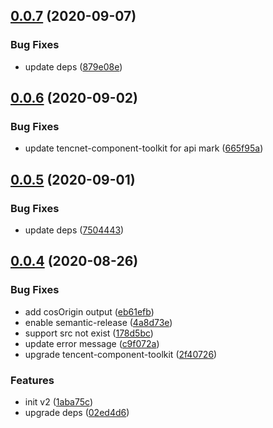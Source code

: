 ## [0.0.7](https://github.com/serverless-components/tencent-cos/compare/v0.0.6...v0.0.7) (2020-09-07)


### Bug Fixes

* update deps ([879e08e](https://github.com/serverless-components/tencent-cos/commit/879e08ed8edb19d5210dbbe44547d3493c7ae041))

## [0.0.6](https://github.com/serverless-components/tencent-cos/compare/v0.0.5...v0.0.6) (2020-09-02)


### Bug Fixes

* update tencnet-component-toolkit for api mark ([665f95a](https://github.com/serverless-components/tencent-cos/commit/665f95a6cfa834d7454caac22f1c0e8039451ae5))

## [0.0.5](https://github.com/serverless-components/tencent-cos/compare/v0.0.4...v0.0.5) (2020-09-01)


### Bug Fixes

* update deps ([7504443](https://github.com/serverless-components/tencent-cos/commit/7504443ef54c901ce2211cc4bede57033d52b555))

## [0.0.4](https://github.com/serverless-components/tencent-cos/compare/v0.0.3...v0.0.4) (2020-08-26)


### Bug Fixes

* add cosOrigin output ([eb61efb](https://github.com/serverless-components/tencent-cos/commit/eb61efbabe9ab1321782e61607689ecca3b648da))
* enable semantic-release ([4a8d73e](https://github.com/serverless-components/tencent-cos/commit/4a8d73edd7a682e2926e276cb8dbdd35794fa257))
* support src not exist ([178d5bc](https://github.com/serverless-components/tencent-cos/commit/178d5bc527299e9853175c28588d2ad9a52e4290))
* update error message ([c9f072a](https://github.com/serverless-components/tencent-cos/commit/c9f072a7514270254ddb2e7745c633659193d03b))
* upgrade tencent-component-toolkit ([2f40726](https://github.com/serverless-components/tencent-cos/commit/2f40726ee1378d0a45fb85baf53195dd62cf7005))


### Features

* init v2 ([1aba75c](https://github.com/serverless-components/tencent-cos/commit/1aba75ce9dcbac6c85c69f50456b391f95f3b424))
* upgrade deps ([02ed4d6](https://github.com/serverless-components/tencent-cos/commit/02ed4d60f2e62cc9f83207c76092e1ef827e5d01))
